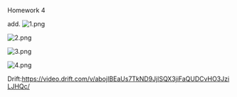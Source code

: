 Homework 4 
 
add.
![1.png](..%2F..%2F..%2F..%2F..%2F..%2FPictures%2FScreenshots%2F1.png)

![2.png](..%2F..%2F..%2F..%2F..%2F..%2FPictures%2FScreenshots%2F2.png)


![3.png](..%2F..%2F..%2F..%2F..%2F..%2FPictures%2FScreenshots%2F3.png)

![4.png](..%2F..%2F..%2F..%2F..%2F..%2FPictures%2FScreenshots%2F4.png)



Drift:https://video.drift.com/v/abojIBEaUs7TkND9JjlSQX3jiFaQUDCvHO3JziLJHQc/


